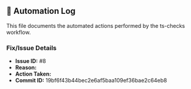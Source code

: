 ## 🤖 Automation Log

This file documents the automated actions performed by the ts-checks workflow.

### Fix/Issue Details
- **Issue ID:** #8
- **Reason:** 
- **Action Taken:** 
- **Commit ID:** 19bf6f43b44bec2e6af5baa109ef36bae2c64eb8

